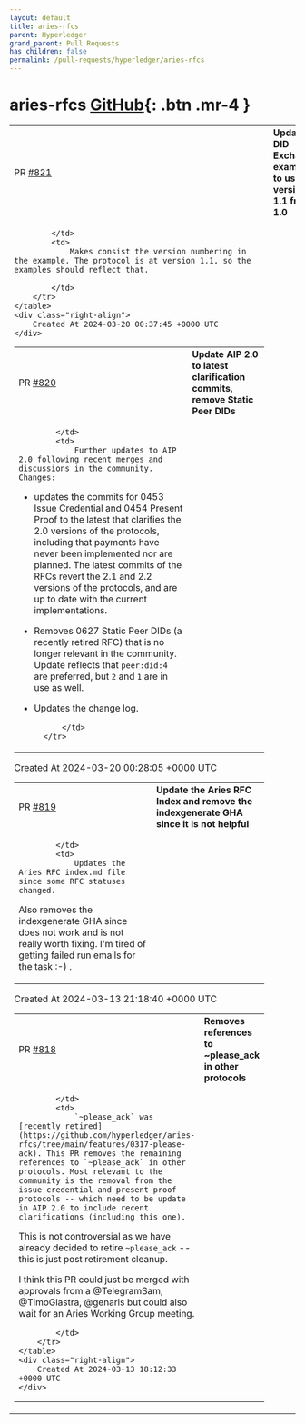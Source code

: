 ```yaml
---
layout: default
title: aries-rfcs
parent: Hyperledger
grand_parent: Pull Requests
has_children: false
permalink: /pull-requests/hyperledger/aries-rfcs
---
```


# aries-rfcs <span class="fs-3 right-align">[GitHub](https://github.com/hyperledger/aries-rfcs){: .btn .mr-4 }</span>


<div>
    <table>
        <tr>
            <td>
                PR <a href="https://github.com/hyperledger/aries-rfcs/pull/821" class=".btn">#821</a>
            </td>
            <td>
                <b>
                    Update DID Exchange examples to use version 1.1 from 1.0
                </b>
            </td>
        </tr>
        <tr>
            <td>
                
            </td>
            <td>
                Makes consist the version numbering in the example. The protocol is at version 1.1, so the examples should reflect that.

            </td>
        </tr>
    </table>
    <div class="right-align">
        Created At 2024-03-20 00:37:45 +0000 UTC
    </div>
</div>

<div>
    <table>
        <tr>
            <td>
                PR <a href="https://github.com/hyperledger/aries-rfcs/pull/820" class=".btn">#820</a>
            </td>
            <td>
                <b>
                    Update AIP 2.0 to latest clarification commits, remove Static Peer DIDs
                </b>
            </td>
        </tr>
        <tr>
            <td>
                
            </td>
            <td>
                Further updates to AIP 2.0 following recent merges and discussions in the community. Changes:

- updates the commits for 0453 Issue Credential and 0454 Present Proof to the latest that clarifies the 2.0 versions of the protocols, including that payments have never been implemented nor are planned. The latest commits of the RFCs revert the 2.1 and 2.2 versions of the protocols, and are up to date with the current implementations.
- Removes 0627 Static Peer DIDs (a recently retired RFC) that is no longer relevant in the community. Update reflects that `peer:did:4` are preferred, but `2` and `1` are in use as well.
- Updates the change log.

            </td>
        </tr>
    </table>
    <div class="right-align">
        Created At 2024-03-20 00:28:05 +0000 UTC
    </div>
</div>

<div>
    <table>
        <tr>
            <td>
                PR <a href="https://github.com/hyperledger/aries-rfcs/pull/819" class=".btn">#819</a>
            </td>
            <td>
                <b>
                    Update the Aries RFC Index and remove the indexgenerate GHA since it is not helpful
                </b>
            </td>
        </tr>
        <tr>
            <td>
                
            </td>
            <td>
                Updates the Aries RFC index.md file since some RFC statuses changed.

Also removes the indexgenerate GHA since does not work and is not really worth fixing.  I'm tired of getting failed run emails for the task :-) .
            </td>
        </tr>
    </table>
    <div class="right-align">
        Created At 2024-03-13 21:18:40 +0000 UTC
    </div>
</div>

<div>
    <table>
        <tr>
            <td>
                PR <a href="https://github.com/hyperledger/aries-rfcs/pull/818" class=".btn">#818</a>
            </td>
            <td>
                <b>
                    Removes references to ~please_ack in other protocols
                </b>
            </td>
        </tr>
        <tr>
            <td>
                
            </td>
            <td>
                `~please_ack` was [recently retired](https://github.com/hyperledger/aries-rfcs/tree/main/features/0317-please-ack). This PR removes the remaining references to `~please_ack` in other protocols. Most relevant to the community is the removal from the issue-credential and present-proof protocols -- which need to be update in AIP 2.0 to include recent clarifications (including this one).

This is not controversial as we have already decided to retire `~please_ack` -- this is just post retirement cleanup.

I think this PR could just be merged with approvals from a @TelegramSam, @TimoGlastra, @genaris but could also wait for an Aries Working Group meeting.

            </td>
        </tr>
    </table>
    <div class="right-align">
        Created At 2024-03-13 18:12:33 +0000 UTC
    </div>
</div>

